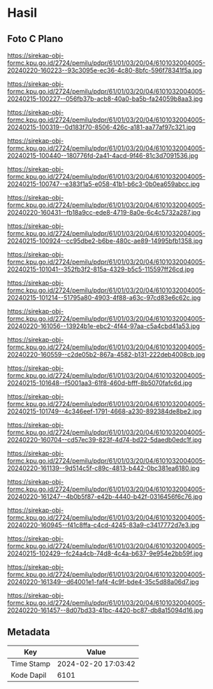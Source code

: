 # Hasil

## Foto C Plano

https://sirekap-obj-formc.kpu.go.id/2724/pemilu/pdpr/61/01/03/20/04/6101032004005-20240220-160223--93c3095e-ec36-4c80-8bfc-596f78341f5a.jpg

https://sirekap-obj-formc.kpu.go.id/2724/pemilu/pdpr/61/01/03/20/04/6101032004005-20240215-100227--056fb37b-acb8-40a0-ba5b-fa24059b8aa3.jpg

https://sirekap-obj-formc.kpu.go.id/2724/pemilu/pdpr/61/01/03/20/04/6101032004005-20240215-100319--0d183f70-8506-426c-a181-aa77af97c321.jpg

https://sirekap-obj-formc.kpu.go.id/2724/pemilu/pdpr/61/01/03/20/04/6101032004005-20240215-100440--180776fd-2a41-4acd-9f46-81c3d7091536.jpg

https://sirekap-obj-formc.kpu.go.id/2724/pemilu/pdpr/61/01/03/20/04/6101032004005-20240215-100747--e383f1a5-e058-41b1-b6c3-0b0ea659abcc.jpg

https://sirekap-obj-formc.kpu.go.id/2724/pemilu/pdpr/61/01/03/20/04/6101032004005-20240220-160431--fb18a9cc-ede8-4719-8a0e-6c4c5732a287.jpg

https://sirekap-obj-formc.kpu.go.id/2724/pemilu/pdpr/61/01/03/20/04/6101032004005-20240215-100924--cc95dbe2-b6be-480c-ae89-14995bfb1358.jpg

https://sirekap-obj-formc.kpu.go.id/2724/pemilu/pdpr/61/01/03/20/04/6101032004005-20240215-101041--352fb3f2-815a-4329-b5c5-115597ff26cd.jpg

https://sirekap-obj-formc.kpu.go.id/2724/pemilu/pdpr/61/01/03/20/04/6101032004005-20240215-101214--51795a80-4903-4f88-a63c-97cd83e6c62c.jpg

https://sirekap-obj-formc.kpu.go.id/2724/pemilu/pdpr/61/01/03/20/04/6101032004005-20240220-161056--13924b1e-ebc2-4f44-97aa-c5a4cbd41a53.jpg

https://sirekap-obj-formc.kpu.go.id/2724/pemilu/pdpr/61/01/03/20/04/6101032004005-20240220-160559--c2de05b2-867a-4582-b131-222deb4008cb.jpg

https://sirekap-obj-formc.kpu.go.id/2724/pemilu/pdpr/61/01/03/20/04/6101032004005-20240215-101648--f5001aa3-61f8-460d-bfff-8b5070fafc6d.jpg

https://sirekap-obj-formc.kpu.go.id/2724/pemilu/pdpr/61/01/03/20/04/6101032004005-20240215-101749--4c346eef-1791-4668-a230-892384de8be2.jpg

https://sirekap-obj-formc.kpu.go.id/2724/pemilu/pdpr/61/01/03/20/04/6101032004005-20240220-160704--cd57ec39-823f-4d74-bd22-5daedb0edc1f.jpg

https://sirekap-obj-formc.kpu.go.id/2724/pemilu/pdpr/61/01/03/20/04/6101032004005-20240220-161139--9d514c5f-c89c-4813-b442-0bc381ea6180.jpg

https://sirekap-obj-formc.kpu.go.id/2724/pemilu/pdpr/61/01/03/20/04/6101032004005-20240220-161247--4b0b5f87-e42b-4440-b42f-0316456f6c76.jpg

https://sirekap-obj-formc.kpu.go.id/2724/pemilu/pdpr/61/01/03/20/04/6101032004005-20240220-160945--f41c8ffa-c4cd-4245-83a9-c3417772d7e3.jpg

https://sirekap-obj-formc.kpu.go.id/2724/pemilu/pdpr/61/01/03/20/04/6101032004005-20240215-102429--fc24a4cb-74d8-4c4a-b637-9e954e2bb59f.jpg

https://sirekap-obj-formc.kpu.go.id/2724/pemilu/pdpr/61/01/03/20/04/6101032004005-20240220-161349--d64001e1-faf4-4c9f-bde4-35c5d88a06d7.jpg

https://sirekap-obj-formc.kpu.go.id/2724/pemilu/pdpr/61/01/03/20/04/6101032004005-20240220-161457--8d07bd33-41bc-4420-bc87-db8a15094d16.jpg


## Metadata

| Key        | Value               |
| ---------- | ------------------- |
| Time Stamp | 2024-02-20 17:03:42 |
| Kode Dapil | 6101                |



